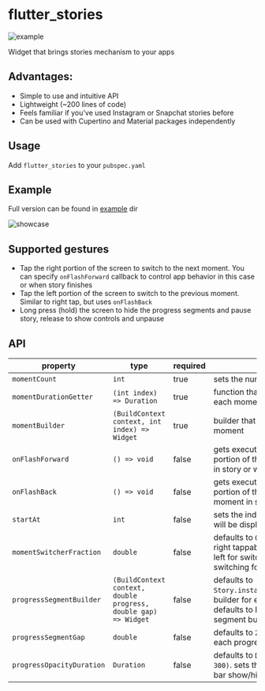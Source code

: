 # flutter_stories

![example](https://raw.githubusercontent.com/vanelizarov/flutter_stories/master/logo.png)

Widget that brings stories mechanism to your apps

## Advantages:
  - Simple to use and intuitive API
  - Lightweight (~200 lines of code)
  - Feels familiar if you've used Instagram or Snapchat stories before
  - Can be used with Cupertino and Material packages independently

## Usage

Add `flutter_stories` to your `pubspec.yaml`

## Example

Full version can be found in [example](https://github.com/vanelizarov/flutter_stories/tree/master/example) dir

![showcase](https://raw.githubusercontent.com/vanelizarov/flutter_stories/master/showcase.gif)


## Supported gestures

- Tap the right portion of the screen to switch to the next moment. You can specify `onFlashForward` callback to control app behavior in this case or when story finishes
- Tap the left portion of the screen to switch to the previous moment. Similar to right tap, but uses `onFlashBack`
- Long press (hold) the screen to hide the progress segments and pause story, release to show controls and unpause

## API

| property                  | type                                                            | required | description                                                                                                                                     |
| ------------------------- | --------------------------------------------------------------- | -------- | ----------------------------------------------------------------------------------------------------------------------------------------------- |
| `momentCount`             | `int`                                                           | true     | sets the number of moments in story                                                                                                             |
| `momentDurationGetter`    | `(int index) => Duration`                                       | true     | function that must return Duration for each moment                                                                                              |
| `momentBuilder`           | `(BuildContext context, int index) => Widget`                   | true     | builder that gets executed for each moment                                                                                                      |
| `onFlashForward`          | `() => void`                                                    | false    | gets executed when user taps the right portion of the screen on the last moment in story or when story finishes playing                         |
| `onFlashBack`             | `() => void`                                                    | false    | gets executed when user taps the left portion of the screen on the first moment in story                                                        |
| `startAt`                 | `int`                                                           | false    | sets the index of the first moment that will be displayed. defaults to `0`                                                                      |
| `momentSwitcherFraction`  | `double`                                                        | false    | defaults to `0.33`. sets the ratio of left and right tappable portions of the screen: left for switching back, right for switching forward      |
| `progressSegmentBuilder`  | `(BuildContext context, double progress, double gap) => Widget` | false    | defaults to `Story.instagramProgressSegmentBuilder`. builder for each progress segment. defaults to Instagram-like minimalistic segment builder |
| `progressSegmentGap`      | `double`                                                        | false    | defaults to `2.0`. sets the gap between each progress segment                                                                                   |
| `progressOpacityDuration` | `Duration`                                                      | false    | defaults to `Duration(milliseconds: 300)`. sets the duration for the progress bar show/hide animation                                           |
